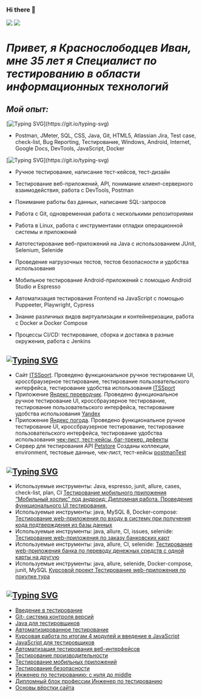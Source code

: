 ### Hi there 👋
![](https://github-profile-summary-cards.vercel.app/api/cards/repos-per-language?username=daniilshat&theme=solarized_dark)
![](https://github-profile-summary-cards.vercel.app/api/cards/stats?username=daniilshat&theme=solarized_dark)

# _Привет, я Краснослободцев Иван, мне 35 лет я Специалист по тестированию в области информационных технологий_

## *Мой опыт:*

[![Typing SVG](https://readme-typing-svg.herokuapp.com?color=%2336BCF7&lines=Навыки:)](https://git.io/typing-svg)
- Postman, JMeter, SQL, CSS, Java, Git, HTML5, Atlassian Jira, Test case, check-list, Bug Reporting, Тестирование, Windows, Android, Internet, Google Docs, DevTools, JavaScript, Docker

[![Typing SVG](https://readme-typing-svg.herokuapp.com?color=%2336BCF7&lines=Ключевые+навыки:)](https://git.io/typing-svg)

- Ручное тестирование, написание тест-кейсов, тест-дизайн

- Тестирование веб-приложений, API, понимание клиент-серверного взаимодействия, работа с DevTools, Postman

- Понимание работы баз данных, написание SQL-запросов

- Работа с Git, одновременная работа с несколькими репозиториями

- Работа в Linux, работа с инструментами отладки операционной системы и приложений
- Автотестирование веб-приложений на Java с использованием JUnit, Selenium, Selenide

- Проведение нагрузочных тестов, тестов безопасности и удобства использования

- Мобильное тестирование Android-приложений с помощью Android Studio и Espresso

- Автоматизация тестирования Frontend на JavaScript с помощью Puppeeter, Playwright, Cypress

- Знание различных видов виртуализации и контейнеризации, работа с Docker и Docker Compose

- Процессы CI/CD: тестирование, сборка и доставка в разные окружения, работа с Jenkins

## [![Typing SVG](https://readme-typing-svg.herokuapp.com?color=%2336BCF7&lines=Ручное+тестирование)](https://git.io/typing-svg)

- Сайт [ITSSport](https://github.com/ivan3035789/ITSSport). Проведено функциональное ручное тестирование UI, кроссбраузерное тестирование, тестирование пользовательского интерфейса, тестирование удобства использования [ITSSport](https://github.com/ivan3035789/ITSSport)
- Приложение [Яндекс переводчик](https://www.yandex.ru/search/?text=%D0%BF%D0%B5%D1%80%D0%B5%D0%B2%D0%BE%D0%B4%D1%87%D0%B8%D0%BA+%D0%BE%D0%BD%D0%BB%D0%B0%D0%B9%D0%BD&lr=213). Проведено функциональное ручное тестирование UI, кроссбраузерное тестирование, тестирование пользовательского интерфейса, тестирование удобства использования [Yandex](https://github.com/ivan3035789/Yandex)
- Приложение [Яндекс погода](https://yandex.ru/pogoda/moscow?lat=55.753215&lon=37.622504 ). Проведено функциональное ручное тестирование UI, кроссбраузерное тестирование, тестирование пользовательского интерфейса, тестирование удобства использования [чек-лист, тест-кейсы, баг-трекер, дефекты](https://docs.google.com/spreadsheets/d/1yuc618zsYGRAcd2Um7GtC8S1M5H12UiACuzEINo2AvI/edit#gid=0)
- Сервер для тестирования API [Petstore](https://petstore.swagger.io/) Созданы коллекции, environment, тестовые данные, чек-лист, тест-кейсы [postmanTest
](https://github.com/ivan3035789/postmanTest)

## [![Typing SVG](https://readme-typing-svg.herokuapp.com?color=%2336BCF7&lines=Автоматизированное+тестирование)](https://git.io/typing-svg)
- Используемые инструменты: Java, espresso, junit, allure, cases, check-list, plan, CI [Тестирование мобильного приложения “Мобильный хоспис” под андроид: Дипломная работа. Проведение функционального UI тестирования.](https://github.com/ivan3035789/MobileHospise)
- Используемые инструменты: java, MySQL 8, Docker-compose: [Тестирование web-приложения по входу в систему при получения кода подтверждения из базы данных](https://github.com/ivan3035789/AQL)
- Используемые инструменты: java, allure, CI, issues, selenide: [Тестирование web-приложения по заказу банковских карт](https://github.com/ivan3035789/CardDeliveryOrderDateChange)
- Используемые инструменты: java, allure, CI, selenide: [Тестирование web-приложения банка по переводу денежных средств с одной карты на другую](https://github.com/ivan3035789/Transaction)
- Используемые инструменты: java, allure, selenide, Docker-compose, junit, MySQL [Курсовой проект Тестирование web-приложения по покупке тура](https://github.com/ivan3035789/CourseProjectQA)

## [![Typing SVG](https://readme-typing-svg.herokuapp.com?color=%2336BCF7&lines=Сертификаты)](https://git.io/typing-svg)

- [Введение в тестирование](https://github.com/ivan3035789/pictures/blob/master/pictures/%D0%92%D0%B2%D0%B5%D0%B4%D0%B5%D0%BD%D0%B8%D0%B5%20%D0%B2%20%D1%82%D0%B5%D1%81%D1%82%D0%B8%D1%80%D0%BE%D0%B2%D0%B0%D0%BD%D0%B8%D0%B5.pdf)
- [Git- система контроля версий](https://github.com/ivan3035789/pictures/blob/master/pictures/git%20-%20%D1%81%D0%B8%D1%81%D1%82%D0%B5%D0%BC%D0%B0%20%D0%BA%D0%BE%D0%BD%D1%82%D1%80%D0%BE%D0%BB%D1%8F%20%D0%B2%D0%B5%D1%80%D1%81%D0%B8%D0%B9.pdf)
- [Java для тестировщиков](https://github.com/ivan3035789/pictures/blob/master/pictures/java%20%D0%B4%D0%BB%D1%8F%20%D1%82%D0%B5%D1%81%D1%82%D0%B8%D1%80%D0%BE%D0%B2%D1%89%D0%B8%D0%BA%D0%BE%D0%B2.pdf)
- [Автоматизированное тестирование](https://github.com/ivan3035789/pictures/blob/master/pictures/%D0%B0%D0%B2%D1%82%D0%BE%D0%BC%D0%B0%D1%82%D0%B8%D0%B7%D0%B8%D1%80%D0%BE%D0%B2%D0%B0%D0%BD%D0%BD%D0%BE%D0%B5%20%D1%82%D0%B5%D1%81%D1%82%D0%B8%D1%80%D0%BE%D0%B2%D0%B0%D0%BD%D0%B8%D0%B5.pdf)
- [Курсовая работа по итогам 4 модулей и введение в JavaScript](https://github.com/ivan3035789/pictures/blob/master/pictures/%D0%9A%D1%83%D1%80%D1%81%D0%BE%D0%B2%D0%B0%D1%8F%20%D1%80%D0%B0%D0%B1%D0%BE%D1%82%D0%B0%20%D0%BF%D0%BE%20%D0%B8%D1%82%D0%BE%D0%B3%D0%B0%D0%BC%204%20%D0%BC%D0%BE%D0%B4%D1%83%D0%BB%D0%B5%D0%B9%20%D0%B8%20%D0%B2%D0%B2%D0%B5%D0%B4%D0%B5%D0%BD%D0%B8%D0%B5%20%D0%B2%20javaScript.pdf)
- [JavaScript для тестировщиков](https://github.com/ivan3035789/pictures/blob/master/pictures/JavaScript%20%D0%B4%D0%BB%D1%8F%20%D1%82%D0%B5%D1%81%D1%82%D0%B8%D1%80%D0%BE%D0%B2%D1%89%D0%B8%D0%BA%D0%BE%D0%B2.pdf)
- [Автоматизация тестирования веб-интерфейсов](https://github.com/ivan3035789/pictures/blob/master/pictures/%D0%B0%D0%B2%D1%82%D0%BE%D0%BC%D0%B0%D1%82%D0%B8%D0%B7%D0%B0%D1%86%D0%B8%D1%8F%20%D1%82%D0%B5%D1%81%D1%82%D0%B8%D1%80%D0%BE%D0%B2%D0%B0%D0%BD%D0%B8%D1%8F%20%D0%B2%D0%B5%D0%B1%20%D0%B8%D0%BD%D1%82%D0%B5%D1%80%D1%84%D0%B5%D0%B9%D1%81%D0%BE%D0%B2.pdf)
- [Тестирование производительности](https://github.com/ivan3035789/pictures/blob/master/pictures/%D0%A2%D0%B5%D1%81%D1%82%D0%B8%D1%80%D0%BE%D0%B2%D0%B0%D0%BD%D0%B8%D0%B5%20%D0%BF%D1%80%D0%BE%D0%B8%D0%B7%D0%B2%D0%BE%D0%B4%D0%B8%D1%82%D0%B5%D0%BB%D1%8C%D0%BD%D0%BE%D1%81%D1%82%D0%B8.pdf)
- [Тестирование мобильных приложений](https://github.com/ivan3035789/pictures/blob/master/pictures/%D0%A2%D0%B5%D1%81%D1%82%D0%B8%D1%80%D0%BE%D0%B2%D0%B0%D0%BD%D0%B8%D0%B5%20%D0%BC%D0%BE%D0%B1%D0%B8%D0%BB%D1%8C%D0%BD%D1%8B%D1%85%20%D0%BF%D1%80%D0%B8%D0%BB%D0%BE%D0%B6%D0%B5%D0%BD%D0%B8%D0%B9.pdf)
- [Тестирование безопасности](https://github.com/ivan3035789/pictures/blob/master/pictures/%D0%A2%D0%B5%D1%81%D1%82%D0%B8%D1%80%D0%BE%D0%B2%D0%B0%D0%BD%D0%B8%D0%B5%20%D0%B1%D0%B5%D0%B7%D0%BE%D0%BF%D0%B0%D1%81%D0%BD%D0%BE%D1%81%D1%82%D0%B8.pdf)
- [Инженер по тестированию: с нуля до middle](https://github.com/ivan3035789/pictures/blob/master/pictures/%D0%B8%D0%BD%D0%B6%D0%B5%D0%BD%D0%B5%D1%80%20%D0%BF%D0%BE%20%D1%82%D0%B5%D1%81%D1%82%D0%B8%D1%80%D0%BE%D0%B2%D0%B0%D0%BD%D0%B8%D1%8E%20%D1%81%20%D0%BD%D1%83%D0%BB%D1%8F%20%D0%B4%D0%BE%20middle.pdf)
- [Дипломный блок профессии Инженер по тестированию](https://github.com/ivan3035789/pictures/blob/master/pictures/%D0%94%D0%B8%D0%BF%D0%BB%D0%BE%D0%BC%D0%BD%D1%8B%D0%B9%20%D0%B1%D0%BB%D0%BE%D0%BA%20%D0%BF%D1%80%D0%BE%D1%84%D0%B5%D1%81%D1%81%D0%B8%D0%B8%20%D0%98%D0%BD%D0%B6%D0%B5%D0%BD%D0%B5%D1%80%20%D0%BF%D0%BE%20%D1%82%D0%B5%D1%81%D1%82%D0%B8%D1%80%D0%BE%D0%B2%D0%B0%D0%BD%D0%B8%D1%8E.pdf)
- [Основы вёрстки сайта](https://github.com/ivan3035789/pictures/blob/master/pictures/%D0%9E%D1%81%D0%BD%D0%BE%D0%B2%D1%8B%20%D0%B2%D0%B5%D1%80%D1%81%D1%82%D0%BA%D0%B8%20%D1%81%D0%B0%D0%B9%D1%82%D0%B0.pdf)

<!--
**ivan3035789/Ivan3035789** is a ✨ _special_ ✨ repository because its `README.md` (this file) appears on your GitHub profile.

Here are some ideas to get you started:

- 🔭 I’m currently working on ...
- 🌱 I’m currently learning ...
- 👯 I’m looking to collaborate on ...
- 🤔 I’m looking for help with ...
- 💬 Ask me about ...
- 📫 How to reach me: ...
- 😄 Pronouns: ...
- ⚡ Fun fact: ...
-->
